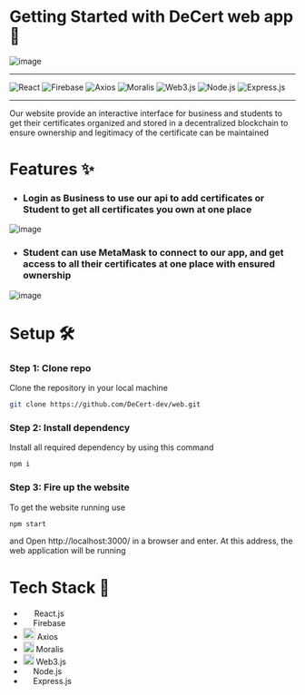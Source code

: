 # Getting Started with DeCert web app 🚀
 
 ![image](https://user-images.githubusercontent.com/74916308/161121218-d6e74ab5-49e3-458e-8311-b3b340a27a5f.png)
 
 ---
![React](https://img.shields.io/badge/React-20232A?style=for-the-badge&logo=react&logoColor=61DAFB)
![Firebase](https://img.shields.io/badge/Firebase-20232A?style=for-the-badge&logo=Firebase&logoColor=FFCA28)
![Axios](https://img.shields.io/badge/Axios-20232A?style=for-the-badge)
![Moralis](https://img.shields.io/badge/Moralis-20232A?style=for-the-badge)
![Web3.js](https://img.shields.io/badge/Web3.js-20232A?style=for-the-badge&logo=Web3.js&logoColor=F16822)
![Node.js](https://img.shields.io/badge/Node.js-20232A?style=for-the-badge&logo=Node.js&logoColor=339933)
![Express.js](https://img.shields.io/badge/Express.js-20232A?style=for-the-badge&logo=Express&logoColor=339933)

 ---
 
Our website provide an interactive interface for business and students to get their certificates organized and stored in a decentralized blockchain to ensure ownership and legitimacy of the certificate can be maintained

# Features ✨
- ### Login as Business to use our api to add certificates or Student to get all certificates you own at one place
![image](https://user-images.githubusercontent.com/74916308/161137138-6c9323ce-b413-4cb8-abbd-8f81a78848bc.png)

- ### Student can use MetaMask to connect to our app, and get access to all their certificates at one place with ensured ownership 
![image](https://user-images.githubusercontent.com/74916308/161138772-ef235db1-c722-4643-927d-08d5316989d9.png)


# Setup 🛠️
### Step 1: Clone repo
Clone the repository in your local machine
```bash
git clone https://github.com/DeCert-dev/web.git
```
### Step 2: Install dependency
Install all required dependency by using this command
```bash 
npm i
```
### Step 3: Fire up the website
To get the website running use 
```bash
npm start
```
and Open http://localhost:3000/ in a browser and enter. At this address, the web application will be running

# Tech Stack 🧰
- <img src="https://pluspng.com/img-png/react-logo-png-img-react-logo-png-react-js-logo-png-transparent-png-1142x1027.png" width=16> React.js 
- <img src="https://pluspng.com/img-png/firebase-logo-png-firebase-logo-png-transparent-amp-svg-vector-pluspng-2400x3291.png" width=14> Firebase
- <img src="https://opencollective-production.s3.us-west-1.amazonaws.com/541d3f90-923f-11eb-b109-238ac6df22c7.png" width=21> Axios
- <img src="https://moralis-forum.s3.dualstack.eu-north-1.amazonaws.com/original/1X/cd52036eda033c0e0159daddf654121b9ef8949c.png" width=19> Moralis
- <img src="https://img.learnblockchain.cn/pics/20201208090939.png" width=19> Web3.js
- <img src="https://cdn.iconscout.com/icon/free/png-256/node-js-1-1174935.png" width=14> Node.js
- <img src="https://uxwing.com/wp-content/themes/uxwing/download/10-brands-and-social-media/expressjs.png" width=14> Express.js
